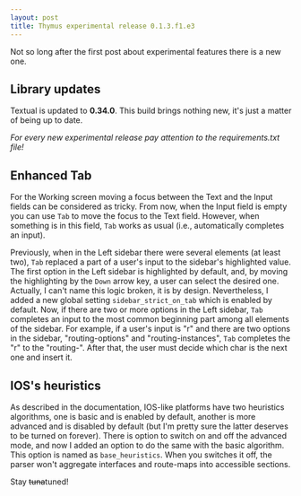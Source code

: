 ```yaml
---
layout: post
title: Thymus experimental release 0.1.3.f1.e3
---
```


Not so long after the first post about experimental features there is a new one.

## Library updates

Textual is updated to __0.34.0__. This build brings nothing new, it's just a matter of being up to date.

_For every new experimental release pay attention to the requirements.txt file!_

## Enhanced Tab

For the Working screen moving a focus between the Text and the Input fields can be considered as tricky. From now, when the Input field is empty you can use `Tab` to move the focus to the Text field. However, when something is in this field, `Tab` works as usual (i.e., automatically completes an input).

Previously, when in the Left sidebar there were several elements (at least two), `Tab` replaced a part of a user's input to the sidebar's highlighted value. The first option in the Left sidebar is highlighted by default, and, by moving the highlighting by the `Down` arrow key, a user can select the desired one. Actually, I can't name this logic broken, it is by design.
Nevertheless, I added a new global setting `sidebar_strict_on_tab` which is enabled by default. Now, if there are two or more options in the Left sidebar, `Tab` completes an input to the most common beginning part among all elements of the sidebar. For example, if a user's input is "r" and there are two options in the sidebar, "routing-options" and "routing-instances", `Tab` completes the "r" to the "routing-". After that, the user must decide which char is the next one and insert it.

## IOS's heuristics

As described in the documentation, IOS-like platforms have two heuristics algorithms, one is basic and is enabled by default, another is more advanced and is disabled by default (but I'm pretty sure the latter deserves to be turned on forever). There is option to switch on and off the advanced mode, and now I added an option to do the same with the basic algorithm. This option is named as `base_heuristics`. When you switches it off, the parser won't aggregate interfaces and route-maps into accessible sections.

Stay ~~tuna~~tuned!